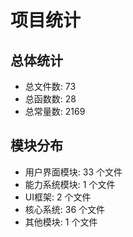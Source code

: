 # 项目统计

## 总体统计
- 总文件数: 73
- 总函数数: 28
- 总常量数: 2169

## 模块分布
- 用户界面模块: 33 个文件
- 能力系统模块: 1 个文件
- UI框架: 2 个文件
- 核心系统: 36 个文件
- 其他模块: 1 个文件
